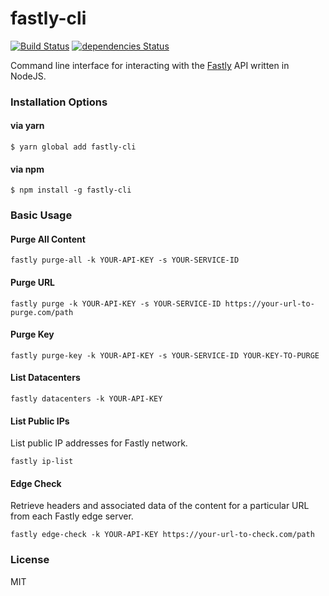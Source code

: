 # fastly-cli
[![Build Status](https://travis-ci.org/ChromaticHQ/fastly-cli.svg?branch=master)](https://travis-ci.org/ChromaticHQ/fastly-cli) [![dependencies Status](https://david-dm.org/ChromaticHQ/fastly-cli/status.svg)](https://david-dm.org/ChromaticHQ/fastly-cli)

Command line interface for interacting with the [Fastly](http://www.fastly.com/) API written in NodeJS.

### Installation Options

#### via yarn
`$ yarn global add fastly-cli`

#### via npm
`$ npm install -g fastly-cli`

### Basic Usage
#### Purge All Content
`fastly purge-all -k YOUR-API-KEY -s YOUR-SERVICE-ID`

#### Purge URL
`fastly purge -k YOUR-API-KEY -s YOUR-SERVICE-ID https://your-url-to-purge.com/path`

#### Purge Key
`fastly purge-key -k YOUR-API-KEY -s YOUR-SERVICE-ID YOUR-KEY-TO-PURGE`

#### List Datacenters
`fastly datacenters -k YOUR-API-KEY`

#### List Public IPs
List public IP addresses for Fastly network.

`fastly ip-list`

#### Edge Check
Retrieve headers and associated data of the content for a particular URL from each Fastly edge server.

`fastly edge-check -k YOUR-API-KEY https://your-url-to-check.com/path`

### License
MIT
